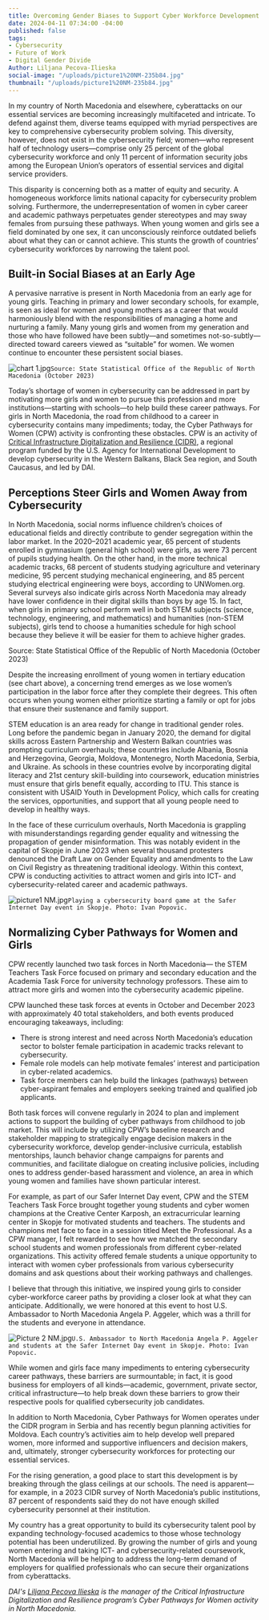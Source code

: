 ```yaml
---
title: Overcoming Gender Biases to Support Cyber Workforce Development in North Macedonia
date: 2024-04-11 07:34:00 -04:00
published: false
tags:
- Cybersecurity
- Future of Work
- Digital Gender Divide
Author: Liljana Pecova-Ilieska
social-image: "/uploads/picture1%20NM-235b84.jpg"
thumbnail: "/uploads/picture1%20NM-235b84.jpg"
---
```


In my country of North Macedonia and elsewhere, cyberattacks on our essential services are becoming increasingly multifaceted and intricate. To defend against them, diverse teams equipped with myriad perspectives are key to comprehensive cybersecurity problem solving. This diversity, however, does not exist in the cybersecurity field; women—who represent half of technology users—comprise only 25 percent of the global cybersecurity workforce and only 11 percent of information security jobs among the European Union’s operators of essential services and digital service providers.

This disparity is concerning both as a matter of equity and security. A homogeneous workforce limits national capacity for cybersecurity problem solving. Furthermore, the underrepresentation of women in cyber career and academic pathways perpetuates gender stereotypes and may sway females from pursuing these pathways. When young women and girls see a field dominated by one sex, it can unconsciously reinforce outdated beliefs about what they can or cannot achieve. This stunts the growth of countries’ cybersecurity workforces by narrowing the talent pool.

<!--more-->

## Built-in Social Biases at an Early Age 

A pervasive narrative is present in North Macedonia from an early age for young girls. Teaching in primary and lower secondary schools, for example, is seen as ideal for women and young mothers as a career that would harmoniously blend with the responsibilities of managing a home and nurturing a family. Many young girls and women from my generation and those who have followed have been subtly—and sometimes not-so-subtly—directed toward careers viewed as “suitable” for women. We women continue to encounter these persistent social biases.

![chart 1.jpg](/uploads/chart%201.jpg)`Source: State Statistical Office of the Republic of North Macedonia (October 2023)`

Today’s shortage of women in cybersecurity can be addressed in part by motivating more girls and women to pursue this profession and more institutions—starting with schools—to help build these career pathways. For girls in North Macedonia, the road from childhood to a career in cybersecurity contains many impediments; today, the Cyber Pathways for Women (CPW) activity is confronting these obstacles. CPW is an activity of [Critical Infrastructure Digitalization and Resilience (CIDR)](https://www.dai.com/our-work/projects/regional-critical-infrastructure-digitalization-and-resilience-cidr), a regional program funded by the U.S. Agency for International Development to develop cybersecurity in the Western Balkans, Black Sea region, and South Caucasus, and led by DAI.

## Perceptions Steer Girls and Women Away from Cybersecurity

In North Macedonia, social norms influence children’s choices of educational fields and directly contribute to gender segregation within the labor market. In the 2020–2021 academic year, 65 percent of students enrolled in gymnasium (general high school) were girls, as were 73 percent of pupils studying health. On the other hand, in the more technical academic tracks, 68 percent of students studying agriculture and veterinary medicine, 95 percent studying mechanical engineering, and 85 percent studying electrical engineering were boys, according to UNWomen.org.
Several surveys also indicate girls across North Macedonia may already have lower confidence in their digital skills than boys by age 15. In fact, when girls in primary school perform well in both STEM subjects (science, technology, engineering, and mathematics) and humanities (non-STEM subjects), girls tend to choose a humanities schedule for high school because they believe it will be easier for them to achieve higher grades.  
 
Source: State Statistical Office of the Republic of North Macedonia (October 2023)

Despite the increasing enrollment of young women in tertiary education (see chart above), a concerning trend emerges as we lose women’s participation in the labor force after they complete their degrees. This often occurs when young women either prioritize starting a family or opt for jobs that ensure their sustenance and family support.

STEM education is an area ready for change in traditional gender roles. Long before the pandemic began in January 2020, the demand for digital skills across Eastern Partnership and Western Balkan countries was prompting curriculum overhauls; these countries include Albania, Bosnia and Herzegovina, Georgia, Moldova, Montenegro, North Macedonia, Serbia, and Ukraine. As schools in these countries evolve by incorporating digital literacy and 21st century skill-building into coursework, education ministries must ensure that girls benefit equally, according to ITU. This stance is consistent with USAID Youth in Development Policy, which calls for creating the services, opportunities, and support that all young people need to develop in healthy ways.

In the face of these curriculum overhauls, North Macedonia is grappling with misunderstandings regarding gender equality and witnessing the propagation of gender misinformation. This was notably evident in the capital of Skopje in June 2023 when several thousand protesters denounced the Draft Law on Gender Equality and amendments to the Law on Civil Registry as threatening traditional ideology. Within this context, CPW is conducting activities to attract women and girls into ICT- and cybersecurity-related career and academic pathways.
 
![picture1 NM.jpg](/uploads/picture1%20NM.jpg)`Playing a cybersecurity board game at the Safer Internet Day event in Skopje. Photo: Ivan Popovic.`

## Normalizing Cyber Pathways for Women and Girls

CPW recently launched two task forces in North Macedonia— the STEM Teachers Task Force focused on primary and secondary education and the Academia Task Force for university technology professors. These aim to attract more girls and women into the cybersecurity academic pipeline.

CPW launched these task forces at events in October and December 2023 with approximately 40 total stakeholders, and both events produced encouraging takeaways, including: 

* There is strong interest and need across North Macedonia’s education sector to bolster female participation in academic tracks relevant to cybersecurity.
* Female role models can help motivate females’ interest and participation in cyber-related academics.
* Task force members can help build the linkages (pathways) between cyber-aspirant females and employers seeking trained and qualified job applicants.

Both task forces will convene regularly in 2024 to plan and implement actions to support the building of cyber pathways from childhood to job market. This will include by utilizing CPW’s baseline research and stakeholder mapping to strategically engage decision makers in the cybersecurity workforce, develop gender-inclusive curricula, establish mentorships, launch behavior change campaigns for parents and communities, and facilitate dialogue on creating inclusive policies, including ones to address gender-based harassment and violence, an area in which young women and families have shown particular interest.

For example, as part of our Safer Internet Day event, CPW and the STEM Teachers Task Force brought together young students and cyber women champions at the Creative Center Karposh, an extracurricular learning center in Skopje for motivated students and teachers. The students and champions met face to face in a session titled Meet the Professional. As a CPW manager, I felt rewarded to see how we matched the secondary school students and women professionals from different cyber-related organizations. This activity offered female students a unique opportunity to interact with women cyber professionals from various cybersecurity domains and ask questions about their working pathways and challenges. 

I believe that through this initiative, we inspired young girls to consider cyber-workforce career paths by providing a closer look at what they can anticipate. Additionally, we were honored at this event to host U.S. Ambassador to North Macedonia Angela P. Aggeler, which was a thrill for the students and everyone in attendance.
 
![Picture 2 NM.jpg](/uploads/Picture%202%20NM.jpg)`U.S. Ambassador to North Macedonia Angela P. Aggeler and students at the Safer Internet Day event in Skopje. Photo: Ivan Popovic.`

While women and girls face many impediments to entering cybersecurity career pathways, these barriers are surmountable; in fact, it is good business for employers of all kinds—academic, government, private sector, critical infrastructure—to help break down these barriers to grow their respective pools for qualified cybersecurity job candidates.

In addition to North Macedonia, Cyber Pathways for Women operates under the CIDR program in Serbia and has recently begun planning activities for Moldova. Each country’s activities aim to help develop well prepared women, more informed and supportive influencers and decision makers, and, ultimately, stronger cybersecurity workforces for protecting our essential services.

For the rising generation, a good place to start this development is by breaking through the glass ceilings at our schools. The need is apparent—for example, in a 2023 CIDR survey of North Macedonia’s public institutions, 87 percent of respondents said they do not have enough skilled cybersecurity personnel at their institution.

My country has a great opportunity to build its cybersecurity talent pool by expanding technology-focused academics to those whose technology potential has been underutilized. By growing the number of girls and young women entering and taking ICT- and cybersecurity-related coursework, North Macedonia will be helping to address the long-term demand of employers for qualified professionals who can secure their organizations from cyberattacks.

*DAI's [Liljana Pecova Ilieska](https://www.linkedin.com/in/liljana-pecova-ilieska/) is the manager of the Critical Infrastructure Digitalization and Resilience program’s Cyber Pathways for Women activity in North Macedonia.*